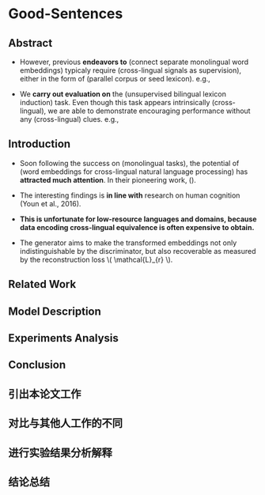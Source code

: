 # Good-Sentences

<script type="text/javascript" src="http://cdn.mathjax.org/mathjax/latest/MathJax.js?config=default"></script>


## Abstract

- However, previous **endeavors to** (connect separate monolingual word embeddings) typicaly require (cross-lingual signals as supervision), either in the form of (parallel corpus or seed lexicon).
  e.g., 
 
- We **carry out evaluation on** the (unsupervised bilingual lexicon induction) task. Even though this task appears intrinsically (cross-lingual), we are able to demonstrate encouraging performance without any (cross-lingual) clues.
  e.g., 

## Introduction

- Soon following the success on (monolingual tasks), the potential of (word embeddings for cross-lingual natural language processing) has **attracted much attention**. In their pioneering work, (). 

- The interesting findings is **in line with** research on human cognition (Youn et al., 2016).

- **This is unfortunate for low-resource languages and domains, because data encoding cross-lingual equivalence is often expensive to obtain.**

- The generator aims to make the transformed embeddings not only indistinguishable by the discriminator, but also recoverable as measured by the reconstruction loss \\( \mathcal{L}_{r} \\).

## Related Work

## Model Description

## Experiments Analysis

## Conclusion

## 引出本论文工作

## 对比与其他人工作的不同

## 进行实验结果分析解释

## 结论总结
